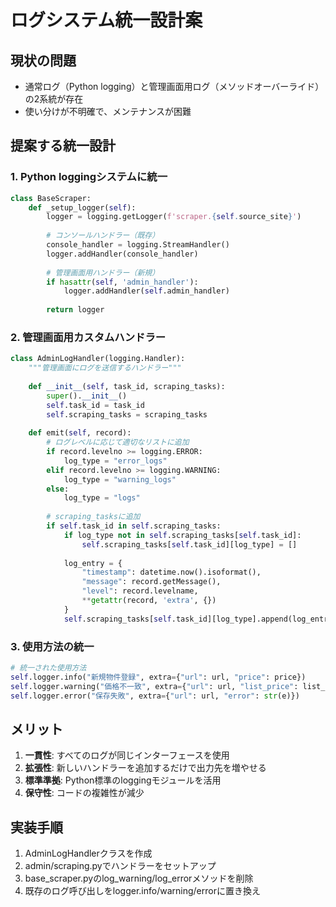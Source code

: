 # ログシステム統一設計案

## 現状の問題
- 通常ログ（Python logging）と管理画面用ログ（メソッドオーバーライド）の2系統が存在
- 使い分けが不明確で、メンテナンスが困難

## 提案する統一設計

### 1. Python loggingシステムに統一
```python
class BaseScraper:
    def _setup_logger(self):
        logger = logging.getLogger(f'scraper.{self.source_site}')
        
        # コンソールハンドラー（既存）
        console_handler = logging.StreamHandler()
        logger.addHandler(console_handler)
        
        # 管理画面用ハンドラー（新規）
        if hasattr(self, 'admin_handler'):
            logger.addHandler(self.admin_handler)
        
        return logger
```

### 2. 管理画面用カスタムハンドラー
```python
class AdminLogHandler(logging.Handler):
    """管理画面にログを送信するハンドラー"""
    
    def __init__(self, task_id, scraping_tasks):
        super().__init__()
        self.task_id = task_id
        self.scraping_tasks = scraping_tasks
    
    def emit(self, record):
        # ログレベルに応じて適切なリストに追加
        if record.levelno >= logging.ERROR:
            log_type = "error_logs"
        elif record.levelno >= logging.WARNING:
            log_type = "warning_logs"
        else:
            log_type = "logs"
        
        # scraping_tasksに追加
        if self.task_id in self.scraping_tasks:
            if log_type not in self.scraping_tasks[self.task_id]:
                self.scraping_tasks[self.task_id][log_type] = []
            
            log_entry = {
                "timestamp": datetime.now().isoformat(),
                "message": record.getMessage(),
                "level": record.levelname,
                **getattr(record, 'extra', {})
            }
            self.scraping_tasks[self.task_id][log_type].append(log_entry)
```

### 3. 使用方法の統一
```python
# 統一された使用方法
self.logger.info("新規物件登録", extra={"url": url, "price": price})
self.logger.warning("価格不一致", extra={"url": url, "list_price": list_price})
self.logger.error("保存失敗", extra={"url": url, "error": str(e)})
```

## メリット
1. **一貫性**: すべてのログが同じインターフェースを使用
2. **拡張性**: 新しいハンドラーを追加するだけで出力先を増やせる
3. **標準準拠**: Python標準のloggingモジュールを活用
4. **保守性**: コードの複雑性が減少

## 実装手順
1. AdminLogHandlerクラスを作成
2. admin/scraping.pyでハンドラーをセットアップ
3. base_scraper.pyのlog_warning/log_errorメソッドを削除
4. 既存のログ呼び出しをlogger.info/warning/errorに置き換え